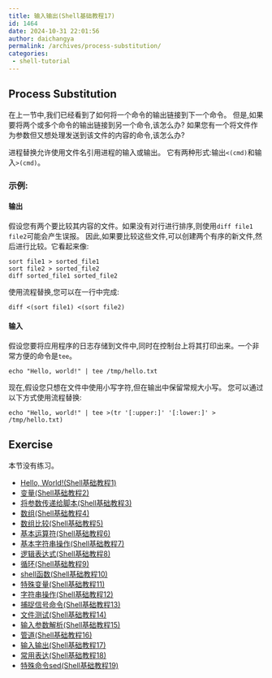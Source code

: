 ```yaml
---
title: 输入输出(Shell基础教程17)
id: 1464
date: 2024-10-31 22:01:56
author: daichangya
permalink: /archives/process-substitution/
categories:
 - shell-tutorial
---
```


Process Substitution
-----------------
在上一节中,我们已经看到了如何将一个命令的输出链接到下一个命令。
但是,如果要将两个或多个命令的输出链接到另一个命令,该怎么办?
如果您有一个将文件作为参数但又想处理发送到该文件的内容的命令,该怎么办?

进程替换允许使用文件名引用进程的输入或输出。
它有两种形式:输出``<(cmd)``和输入``>(cmd)``。

### 示例:
#### 输出
假设您有两个要比较其内容的文件。如果没有对行进行排序,则使用``diff file1 file2``可能会产生误报。
因此,如果要比较这些文件,可以创建两个有序的新文件,然后进行比较。它看起来像:

    sort file1 > sorted_file1
    sort file2 > sorted_file2
    diff sorted_file1 sorted_file2

使用流程替换,您可以在一行中完成:

    diff <(sort file1) <(sort file2)

#### 输入
假设您要将应用程序的日志存储到文件中,同时在控制台上将其打印出来。一个非常方便的命令是``tee``。

    echo "Hello, world!" | tee /tmp/hello.txt

现在,假设您只想在文件中使用小写字符,但在输出中保留常规大小写。
您可以通过以下方式使用流程替换:

    echo "Hello, world!" | tee >(tr '[:upper:]' '[:lower:]' > /tmp/hello.txt)

Exercise
--------

本节没有练习。



*   [Hello, World!(Shell基础教程1)](https://blog.jsdiff.com/archives/Hello-World)
*   [变量(Shell基础教程2)](https://blog.jsdiff.com/archives/Variables)
*   [将参数传递给脚本(Shell基础教程3)](https://blog.jsdiff.com/archives/Passing-Arguments-to-the-Script)
*   [数组(Shell基础教程4)](https://blog.jsdiff.com/archives/Arrays)
*   [数组比较(Shell基础教程5)](https://blog.jsdiff.com/archives/Array-Comparison)
*   [基本运算符(Shell基础教程6)](https://blog.jsdiff.com/archives/Basic-Operators)
*   [基本字符串操作(Shell基础教程7)](https://blog.jsdiff.com/archives/Basic-String-Operations)
*   [逻辑表达式(Shell基础教程8)](https://blog.jsdiff.com/archives/Decision-Making)
*   [循环(Shell基础教程9)](https://blog.jsdiff.com/archives/Loops)
*   [shell函数(Shell基础教程10)](https://blog.jsdiff.com/archives/Shell-Functions)
*   [特殊变量(Shell基础教程11)](https://blog.jsdiff.com/archives/Special-Variables)
*   [字符串操作(Shell基础教程12)](https://blog.jsdiff.com/archives/String-Operations)
*   [捕捉信号命令(Shell基础教程13)](https://blog.jsdiff.com/archives/Bash-trap-command)
*   [文件测试(Shell基础教程14)](https://blog.jsdiff.com/archives/File-Testing)
*   [输入参数解析(Shell基础教程15)](https://blog.jsdiff.com/archives/Input-Parameter-Parsing)
*   [管道(Shell基础教程16)](https://blog.jsdiff.com/archives/Pipelines)
*   [输入输出(Shell基础教程17)](https://blog.jsdiff.com/archives/Process-Substitution)
*   [常用表达(Shell基础教程18)](https://blog.jsdiff.com/archives/Regular-Expressions)
*   [特殊命令sed(Shell基础教程19)](https://blog.jsdiff.com/archives/Basic-Sed-Operators)